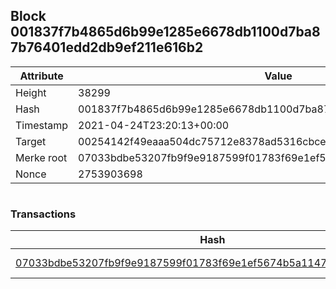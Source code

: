 ## Block 001837f7b4865d6b99e1285e6678db1100d7ba87b76401edd2db9ef211e616b2

Attribute | Value
--- | ---
Height | 38299
Hash | 001837f7b4865d6b99e1285e6678db1100d7ba87b76401edd2db9ef211e616b2
Timestamp | 2021-04-24T23:20:13+00:00
Target | 00254142f49eaaa504dc75712e8378ad5316cbcead634704b3734b6271167cc4
Merke root | 07033bdbe53207fb9f9e9187599f01783f69e1ef5674b5a1147a204578b569b8
Nonce | 2753903698

```

```

### Transactions

Hash | Amount
--- | ---
[07033bdbe53207fb9f9e9187599f01783f69e1ef5674b5a1147a204578b569b8](07033bdbe53207fb9f9e9187599f01783f69e1ef5674b5a1147a204578b569b8.md) | 10.00000000 SKEPTI 
